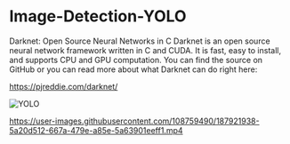 # Image-Detection-YOLO

Darknet: Open Source Neural Networks in C
Darknet is an open source neural network framework written in C and CUDA. It is fast, easy to install, and supports CPU and GPU computation. You can find the source on GitHub or you can read more about what Darknet can do right here:

https://pjreddie.com/darknet/


![YOLO](https://user-images.githubusercontent.com/108759490/187922046-b2533b2e-76ca-40ea-bb01-bac56dd875cd.png)



https://user-images.githubusercontent.com/108759490/187921938-5a20d512-667a-479e-a85e-5a63901eeff1.mp4



